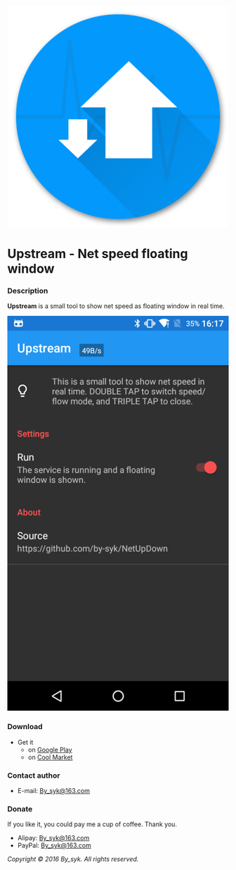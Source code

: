 ![icon.png](icon.png)

# Upstream - Net speed floating window


### Description

**Upstream** is a small tool to show net speed as floating window in real time.

![screenshot.png](screenshot.png)


### Download

* Get it
   * on [Google Play](https://play.google.com/store/apps/details?id=com.by_syk.netupdown "Upstream")
   * on [Cool Market](http://www.coolapk.com/apk/com.by_syk.netupdown "Upstream")


### Contact author

* E-mail: [By_syk@163.com](mailto:By_syk@163.com "By_syk")


### Donate

If you like it, you could pay me a cup of coffee. Thank you.

* Alipay: By_syk@163.com
* PayPal: By_syk@163.com


*Copyright &#169; 2016 By_syk. All rights reserved.*